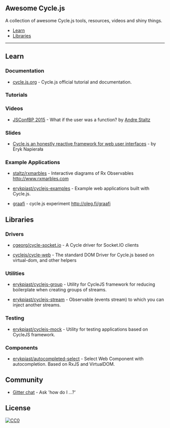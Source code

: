 ## Awesome Cycle.js

A collection of awesome Cycle.js tools, resources, videos and shiny things.

- [Learn](#learn)
- [Libraries](#libraries)

---
## Learn

### Documentation

* [cycle.js.org](http://cycle.js.org/) - Cycle.js official tutorial and documentation.

### Tutorials

### Videos

* [JSConfBP 2015](https://www.youtube.com/watch?v=1zj7M1LnJV4) - What if the user was a function? by [Andre Staltz](http://twitter.com/andrestaltz)

### Slides

* [Cycle.js an honestly reactive framework for web user interfaces](http://slides.com/eryknapierala/cycle) - by Eryk Napierała

### Example Applications

* [staltz/rxmarbles](https://github.com/staltz/rxmarbles) - Interactive diagrams of Rx Observables http://www.rxmarbles.com

* [erykpiast/cyclejs-examples](https://github.com/erykpiast/cyclejs-examples) - Example web applications built with Cycle.js.

* [graafi](https://github.com/phadej/graafi) - cycle.js experiment
http://oleg.fi/graafi



## Libraries

### Drivers

* [cgeorg/cycle-socket.io](https://github.com/cgeorg/cycle-socket.io) - A Cycle driver for Socket.IO clients

* [cyclejs/cycle-web](https://github.com/cyclejs/cycle-web) - The standard DOM Driver for Cycle.js based on virtual-dom, and other helpers

### Utilities

* [erykpiast/cyclejs-group](https://github.com/erykpiast/cyclejs-group) - Utility for CycleJS framework for reducing boilerplate when creating groups of streams.

* [erykpiast/cyclejs-stream](https://github.com/erykpiast/cyclejs-stream) - Observable (events stream) to which you can inject another streams.


### Testing

* [erykpiast/cyclejs-mock](https://github.com/erykpiast/cyclejs-mock) - Utility for testing applications based on CycleJS framework.

### Components

* [erykpiast/autocompleted-select](https://github.com/erykpiast/autocompleted-select) - Select Web Component with autocompletion. Based on RxJS and VirtualDOM.

## Community

* [Gitter chat](https://gitter.im/staltz/cycle) - Ask 'how do I ...?'


## License

[![CC0](http://i.creativecommons.org/p/zero/1.0/88x31.png)](http://creativecommons.org/publicdomain/zero/1.0/)
